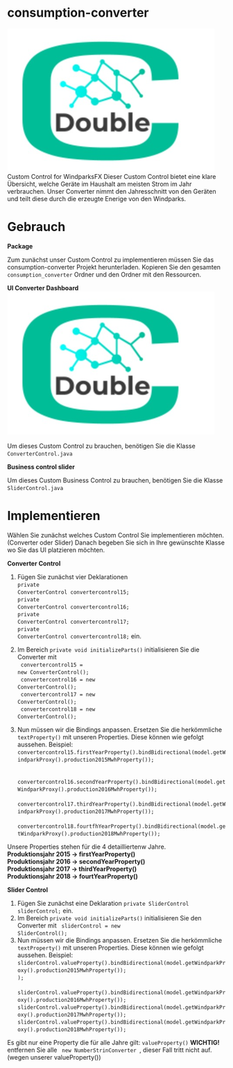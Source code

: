 # consumption-converter
![Screenshot](logo_converter.jpeg) <br>
Custom Control for WindparksFX
Dieser Custom Control bietet eine klare Übersicht, welche Geräte im Haushalt am meisten Strom im Jahr verbrauchen. Unser Converter nimmt den Jahresschnitt von den Geräten und teilt diese durch die erzeugte Enerige von den Windparks.

# Gebrauch

**Package**

Zum zunächst unser Custom Control zu implementieren müssen Sie das consumption-converter Projekt herunterladen. Kopieren Sie den gesamten <code>consumption_converter</code> Ordner und den Ordner mit den Ressourcen.

**UI Converter Dashboard**
![Screenshot](logo_converter.jpeg) <br>

Um dieses Custom Control zu brauchen, benötigen Sie die Klasse <code>ConverterControl.java</code>

**Business control slider**

Um dieses Custom Business Control zu brauchen, benötigen Sie die Klasse <code>SliderControl.java</code>

# Implementieren

Wählen Sie zunächst welches Custom Control Sie implementieren möchten. (Converter oder Slider)
Danach begeben Sie sich in Ihre gewünschte Klasse wo Sie das UI platzieren möchten.

**Converter Control**
1. Fügen Sie zunächst vier Deklarationen <br>
<code>private ConverterControl convertercontrol15;</code><br> 
<code>private ConverterControl convertercontrol16;</code><br> 
<code>private ConverterControl convertercontrol17;</code><br> 
<code>private ConverterControl convertercontrol18;</code> ein.<br>

2. Im Bereich <code>private void initializeParts()</code> initialisieren Sie die Converter mit <br>
<code> convertercontrol15 = new ConverterControl(); </code><br> 
<code> convertercontrol16 = new ConverterControl(); </code><br>
<code> convertercontrol17 = new ConverterControl(); </code><br> 
<code> convertercontrol18 = new ConverterControl(); </code><br>

3. Nun müssen wir die Bindings anpassen. Ersetzen Sie die herkömmliche <code>textProperty()</code> mit unseren Properties.
Diese können wie gefolgt aussehen.
Beispiel: 
<code>      convertercontrol15.firstYearProperty().bindBidirectional(model.getWindparkProxy().production2015MwhProperty()); </code> <br>
    <code>  convertercontrol16.secondYearProperty().bindBidirectional(model.getWindparkProxy().production2016MwhProperty()); </code>
   <code>     convertercontrol17.thirdYearProperty().bindBidirectional(model.getWindparkProxy().production2017MwhProperty()); </code>
     <code>   convertercontrol18.fourtfhYearProperty().bindBidirectional(model.getWindparkProxy().production2018MwhProperty()); </code>
 
 Unsere Properties stehen für die 4 detailliertenw Jahre. <br>
 **Produktionsjahr 2015 -> firstYearProperty() <br>
 Produktionsjahr 2016 -> secondYearProperty()<br>
 Produktionsjahr 2017 -> thirdYearProperty()<br>
 Produktionsjahr 2018 -> fourtYearProperty()** <br>
 
 **Slider Control**
1. Fügen Sie zunächst eine Deklaration <code>private SliderControl sliderControl;</code> ein.
2. Im Bereich <code>private void initializeParts()</code> initialisieren Sie den Converter mit <code> sliderControl = new SliderControl(); </code>
3. Nun müssen wir die Bindings anpassen. Ersetzen Sie die herkömmliche <code>textProperty()</code> mit unseren Properties.
Diese können wie gefolgt aussehen.
Beispiel: 
<code>sliderControl.valueProperty().bindBidirectional(model.getWindparkProxy().production2015MwhProperty());
); </code> <br>
    <code>  sliderControl.valueProperty().bindBidirectional(model.getWindparkProxy().production2016MwhProperty());</code>
   <code>     sliderControl.valueProperty().bindBidirectional(model.getWindparkProxy().production2017MwhProperty());</code>
     <code>   sliderControl.valueProperty().bindBidirectional(model.getWindparkProxy().production2018MwhProperty()); </code>
 
 Es gibt nur eine Property die für alle Jahre gilt: <code>valueProperty()</code>
 **WICHTIG!**
 entfernen Sie alle <code> new NumberStrinConverter </code>, dieser Fall tritt nicht auf. (wegen unserer valueProperty()) 
 
 
 
 

